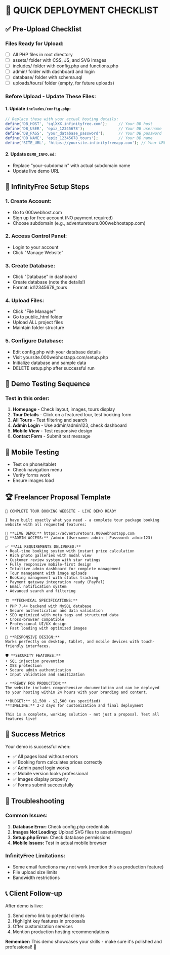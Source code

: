 # 🚀 QUICK DEPLOYMENT CHECKLIST

## ✅ Pre-Upload Checklist

### Files Ready for Upload:
- [ ] All PHP files in root directory
- [ ] assets/ folder with CSS, JS, and SVG images
- [ ] includes/ folder with config.php and functions.php
- [ ] admin/ folder with dashboard and login
- [ ] database/ folder with schema.sql
- [ ] uploads/tours/ folder (empty, for future uploads)

### Before Upload - Update These Files:

#### 1. Update `includes/config.php`:
```php
// Replace these with your actual hosting details:
define('DB_HOST', 'sqlXXX.infinityfree.com');     // Your DB host
define('DB_USER', 'epiz_12345678');               // Your DB username  
define('DB_PASS', 'your_database_password');      // Your DB password
define('DB_NAME', 'epiz_12345678_tours');         // Your DB name
define('SITE_URL', 'https://yoursite.infinityfreeapp.com'); // Your URL
```

#### 2. Update `DEMO_INFO.md`:
- Replace "your-subdomain" with actual subdomain name
- Update live demo URL

## 🔗 InfinityFree Setup Steps

### 1. Create Account:
- Go to 000webhost.com
- Sign up for free account (NO payment required)
- Choose subdomain (e.g., adventuretours.000webhostapp.com)

### 2. Access Control Panel:
- Login to your account
- Click "Manage Website"

### 3. Create Database:
- Click "Database" in dashboard
- Create database (note the details!)
- Format: id12345678_tours

### 4. Upload Files:
- Click "File Manager"
- Go to public_html folder
- Upload ALL project files
- Maintain folder structure

### 5. Configure Database:
- Edit config.php with your database details
- Visit yoursite.000webhostapp.com/setup.php
- Initialize database and sample data
- DELETE setup.php after successful run

## 🎯 Demo Testing Sequence

### Test in this order:
1. **Homepage** - Check layout, images, tours display
2. **Tour Details** - Click on a featured tour, test booking form
3. **All Tours** - Test filtering and search
4. **Admin Login** - Use admin/admin123, check dashboard
5. **Mobile View** - Test responsive design
6. **Contact Form** - Submit test message

## 📱 Mobile Testing
- Test on phone/tablet
- Check navigation menu
- Verify forms work
- Ensure images load

## 🏆 Freelancer Proposal Template

```
🎯 COMPLETE TOUR BOOKING WEBSITE - LIVE DEMO READY

I have built exactly what you need - a complete tour package booking website with all requested features:

🔗 **LIVE DEMO:** https://adventuretours.000webhostapp.com
👤 **ADMIN ACCESS:** /admin (Username: admin | Password: admin123)

✅ **ALL REQUIREMENTS DELIVERED:**
• Real-time booking system with instant price calculation  
• Rich photo galleries with modal view
• Customer review system with star ratings
• Fully responsive mobile-first design
• Intuitive admin dashboard for complete management
• Tour management with image uploads
• Booking management with status tracking
• Payment gateway integration ready (PayPal)
• Email notification system
• Advanced search and filtering

🏗️ **TECHNICAL SPECIFICATIONS:**
• PHP 7.4+ backend with MySQL database
• Secure authentication and data validation
• SEO optimized with meta tags and structured data
• Cross-browser compatible
• Professional UI/UX design
• Fast loading with optimized images

📱 **RESPONSIVE DESIGN:**
Works perfectly on desktop, tablet, and mobile devices with touch-friendly interfaces.

🛡️ **SECURITY FEATURES:**
• SQL injection prevention
• XSS protection  
• Secure admin authentication
• Input validation and sanitization

⚡ **READY FOR PRODUCTION:**
The website includes comprehensive documentation and can be deployed to your hosting within 24 hours with your branding and content.

**BUDGET:** $1,500 - $2,500 (as specified)
**TIMELINE:** 2-3 days for customization and final deployment

This is a complete, working solution - not just a proposal. Test all features live!
```

## 🎉 Success Metrics

Your demo is successful when:
- ✅ All pages load without errors
- ✅ Booking form calculates prices correctly  
- ✅ Admin panel login works
- ✅ Mobile version looks professional
- ✅ Images display properly
- ✅ Forms submit successfully

## 🔧 Troubleshooting

### Common Issues:
1. **Database Error:** Check config.php credentials
2. **Images Not Loading:** Upload SVG files to assets/images/
3. **Setup.php Error:** Check database permissions
4. **Mobile Issues:** Test in actual mobile browser

### InfinityFree Limitations:
- Some email functions may not work (mention this as production feature)
- File upload size limits
- Bandwidth restrictions

## 📞 Client Follow-up

After demo is live:
1. Send demo link to potential clients
2. Highlight key features in proposals
3. Offer customization services
4. Mention production hosting recommendations

**Remember:** This demo showcases your skills - make sure it's polished and professional! 🌟